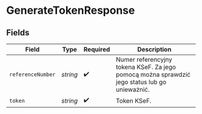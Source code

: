 # GenerateTokenResponse


## Fields

| Field                                                                                         | Type                                                                                          | Required                                                                                      | Description                                                                                   |
| --------------------------------------------------------------------------------------------- | --------------------------------------------------------------------------------------------- | --------------------------------------------------------------------------------------------- | --------------------------------------------------------------------------------------------- |
| `referenceNumber`                                                                             | *string*                                                                                      | :heavy_check_mark:                                                                            | Numer referencyjny tokena KSeF. Za jego pomocą można sprawdzić jego status lub go unieważnić. |
| `token`                                                                                       | *string*                                                                                      | :heavy_check_mark:                                                                            | Token KSeF.                                                                                   |